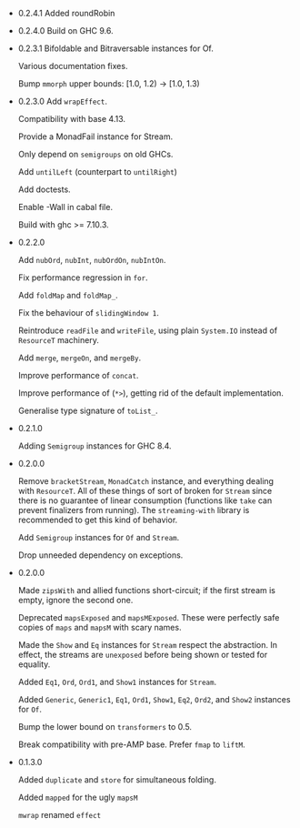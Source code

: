 - 0.2.4.1
    Added roundRobin

- 0.2.4.0
    Build on GHC 9.6.

- 0.2.3.1
    Bifoldable and Bitraversable instances for Of.

    Various documentation fixes.

    Bump `mmorph` upper bounds: [1.0, 1.2) -> [1.0, 1.3)

- 0.2.3.0
    Add `wrapEffect`.

    Compatibility with base 4.13.
    
    Provide a MonadFail instance for Stream.

    Only depend on `semigroups` on old GHCs.

    Add `untilLeft` (counterpart to `untilRight`)

    Add doctests.

    Enable -Wall in cabal file.

    Build with ghc >= 7.10.3.

- 0.2.2.0

    Add `nubOrd`, `nubInt`, `nubOrdOn`, `nubIntOn`.

    Fix performance regression in `for`.
    
    Add `foldMap` and `foldMap_`.
    
    Fix the behaviour of `slidingWindow 1`.
    
    Reintroduce `readFile` and `writeFile`, using plain `System.IO`
    instead of `ResourceT` machinery.

    Add `merge`, `mergeOn`, and `mergeBy`.

    Improve performance of `concat`.

    Improve performance of (`*>`), getting rid of the default implementation.

    Generalise type signature of `toList_`.

- 0.2.1.0

    Adding `Semigroup` instances for GHC 8.4.

- 0.2.0.0

    Remove `bracketStream`, `MonadCatch` instance, and everything
    dealing with `ResourceT`. All of these things of sort of
    broken for `Stream` since there is no guarantee of linear
    consumption (functions like `take` can prevent finalizers
    from running). The `streaming-with` library is recommended
    to get this kind of behavior.

    Add `Semigroup` instances for `Of` and `Stream`.

    Drop unneeded dependency on exceptions.

- 0.2.0.0

    Made `zipsWith` and allied functions short-circuit; if the
    first stream is empty, ignore the second one.

    Deprecated `mapsExposed` and `mapsMExposed`. These were perfectly
    safe copies of `maps` and `mapsM` with scary names.

    Made the `Show` and `Eq` instances for `Stream` respect the
    abstraction. In effect, the streams are `unexposed` before
    being shown or tested for equality.

    Added `Eq1`, `Ord`, `Ord1`, and `Show1` instances for `Stream`.

    Added `Generic`, `Generic1`, `Eq1`, `Ord1`, `Show1`, `Eq2`, `Ord2`,
    and `Show2` instances for `Of`.

    Bump the lower bound on `transformers` to 0.5.

    Break compatibility with pre-AMP base. Prefer `fmap` to `liftM`.

- 0.1.3.0 

    Added `duplicate` and `store` for simultaneous folding.
    
    Added `mapped` for the ugly `mapsM`
    
    `mwrap` renamed `effect`
